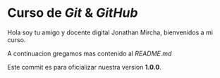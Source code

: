 # Curso de _Git_ & _GitHub_

Hola soy tu amigo y docente digital Jonathan Mircha, bienvenidos a mi curso.

A continuacion gregamos mas contenido al _README.md_

Este commit es para oficializar nuestra version **1.0.0**.
